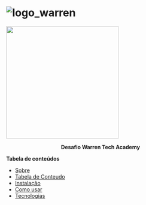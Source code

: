 # ![logo_warren](https://user-images.githubusercontent.com/101012809/166108726-0417c06b-a21b-4626-829d-f658ac76c9a2.png)

<img src= ![logo_warren](https://user-images.githubusercontent.com/101012809/166108726-0417c06b-a21b-4626-829d-f658ac76c9a2.png) width='300px'>

<p align="center">
  <b> Desafio Warren Tech Academy </b>
</p>

**Tabela de conteúdos**

* [Sobre](#Sobre)
* [Tabela de Conteudo](#tabela-de=conteudo)
* [Instalação](#instalação)
* [Como usar](#como-usar)
* [Tecnologias](#tecnologias)